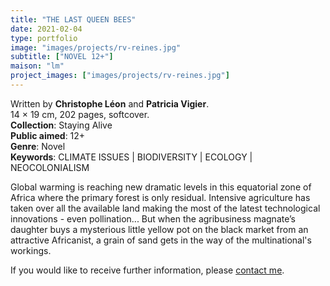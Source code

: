 ```yaml
---
title: "THE LAST QUEEN BEES"
date: 2021-02-04
type: portfolio
image: "images/projects/rv-reines.jpg"
subtitle: ["NOVEL 12+"]
maison: "lm"
project_images: ["images/projects/rv-reines.jpg"]
---
```


Written by **Christophe Léon** and **Patricia Vigier**.   
14 × 19 cm, 202 pages, softcover.   
**Collection**: Staying Alive   
**Public aimed**: 12+   
**Genre**: Novel      
**Keywords**: CLIMATE ISSUES | BIODIVERSITY | ECOLOGY | NEOCOLONIALISM        

 
Global warming is reaching new dramatic levels in this equatorial zone of Africa where the primary forest is only residual. Intensive agriculture has taken over all the available land making the most of the latest technological innovations - even pollination... But when the agribusiness magnate’s daughter buys a mysterious little yellow pot on the black market from an attractive Africanist, a grain of sand gets in the way of the multinational's workings.   





If you would like to receive further information, please [contact me](mailto:melanie.guillaumin.edition@gmail.com).


